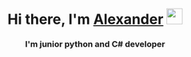 <h1 align="center">Hi there, I'm <a href="https://github.com/AlexGorSvami" target="_blank">Alexander</a> 
<img src="https://github.com/blackcater/blackcater/raw/main/images/Hi.gif" height="32"/></h1>
<h3 align="center"> I'm junior python and C# developer</h3>



